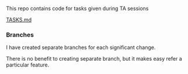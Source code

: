 This repo contains code for tasks given during TA sessions

[TASKS.md](./TASKS.md)

### Branches

I have created separate branches for each significant change.

There is no benefit to creating separate branch, but it makes easy refer a particular feature.


<!--
### Improvements

- [ ] Handle error on duplicate user creation
- [ ] Store secrets securely - jwt secret
- [ ] Set JWT token expiration from config file
- [ ] refresh token

-->